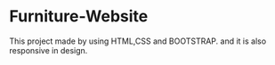 # Furniture-Website
This project made by using HTML,CSS and BOOTSTRAP. and it is also responsive in design.
